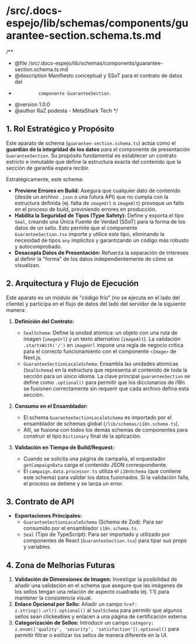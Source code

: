 # /src/.docs-espejo/lib/schemas/components/guarantee-section.schema.ts.md
/**
 * @file /src/.docs-espejo/lib/schemas/components/guarantee-section.schema.ts.md
 * @description Manifiesto conceptual y SSoT para el contrato de datos del
 *              componente GuaranteeSection.
 * @version 1.0.0
 * @author RaZ podesta - MetaShark Tech
 */

## 1. Rol Estratégico y Propósito

Este aparato de schema (`guarantee-section.schema.ts`) actúa como el **guardián de la integridad de los datos** para el componente de presentación `GuaranteeSection`. Su propósito fundamental es establecer un contrato estricto e inmutable que define la estructura exacta del contenido que la sección de garantía espera recibir.

Estratégicamente, este schema:
-   **Previene Errores en Build:** Asegura que cualquier dato de contenido (desde un archivo `.json` o una futura API) que no cumpla con la estructura definida (ej. falta de `imageUrl` o `imageAlt`) provoque un fallo en el proceso de build, previniendo errores en producción.
-   **Habilita la Seguridad de Tipos (Type Safety):** Define y exporta el tipo `Seal`, creando una Única Fuente de Verdad (SSoT) para la forma de los datos de un sello. Esto permite que el componente `GuaranteeSection.tsx` importe y utilice este tipo, eliminando la necesidad de tipos `any` implícitos y garantizando un código más robusto y autocomprobado.
-   **Desacopla Datos de Presentación:** Refuerza la separación de intereses al definir la "forma" de los datos independientemente de cómo se visualizan.

## 2. Arquitectura y Flujo de Ejecución

Este aparato es un módulo de "código frío" (no se ejecuta en el lado del cliente) y participa en el flujo de datos del lado del servidor de la siguiente manera:

1.  **Definición del Contrato:**
    -   `SealSchema`: Define la unidad atómica: un objeto con una ruta de imagen (`imageUrl`) y un texto alternativo (`imageAlt`). La validación `.startsWith('/')` en `imageUrl` impone una regla de negocio crítica para el correcto funcionamiento con el componente `<Image>` de Next.js.
    -   `GuaranteeSectionLocaleSchema`: Ensambla las unidades atómicas (`SealSchema`) en la estructura que representa el contenido de toda la sección para un único idioma. La clave principal `guaranteeSection` se define como `.optional()` para permitir que los diccionarios de i18n se fusionen correctamente sin requerir que cada archivo defina esta sección.

2.  **Consumo en el Ensamblador:**
    -   El schema `GuaranteeSectionLocaleSchema` es importado por el ensamblador de schemas global (`/lib/schemas/i18n.schema.ts`).
    -   Allí, se fusiona con todos los demás schemas de componentes para construir el tipo `Dictionary` final de la aplicación.

3.  **Validación en Tiempo de Build/Request:**
    -   Cuando se solicita una página de campaña, el orquestador `getCampaignData` carga el contenido JSON correspondiente.
    -   El `campaign.data.processor.ts` utiliza el `i18nSchema` (que contiene este schema) para validar los datos fusionados. Si la validación falla, el proceso se detiene y se lanza un error.

## 3. Contrato de API

-   **Exportaciones Principales:**
    -   `GuaranteeSectionLocaleSchema` (Schema de Zod): Para ser consumido por el ensamblador `i18n.schema.ts`.
    -   `Seal` (Tipo de TypeScript): Para ser importado y utilizado por componentes de React (`GuaranteeSection.tsx`) para tipar sus props y variables.

## 4. Zona de Melhorias Futuras

1.  **Validación de Dimensiones de Imagen:** Investigar la posibilidad de añadir una validación en el schema que asegure que las imágenes de los sellos tengan una relación de aspecto cuadrada (ej. 1:1) para mantener la consistencia visual.
2.  **Enlace Opcional por Sello:** Añadir un campo `href: z.string().url().optional()` al `SealSchema` para permitir que algunos sellos sean clickeables y enlacen a una página de certificación externa.
3.  **Categorización de Sellos:** Introducir un campo `category: z.enum(['quality', 'security', 'satisfaction']).optional()` para permitir filtrar o estilizar los sellos de manera diferente en la UI.